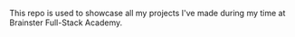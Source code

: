 This repo is used to showcase all my projects I've made during my time at Brainster Full-Stack Academy.
